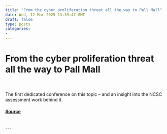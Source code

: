```yaml
---
title: "From the cyber proliferation threat all the way to Pall Mall"
date: Wed, 12 Mar 2025 13:39:47 GMT
draft: false
type: posts
categories: 
- 
---
```

# From the cyber proliferation threat all the way to Pall Mall

<br/>

<br/>
The first dedicated conference on this topic – and an insight into the NCSC assessment work behind it.

#### [Source](https://www.ncsc.gov.uk/blog-post/cyber-proliferation-threat-conference)

<br/>
---
